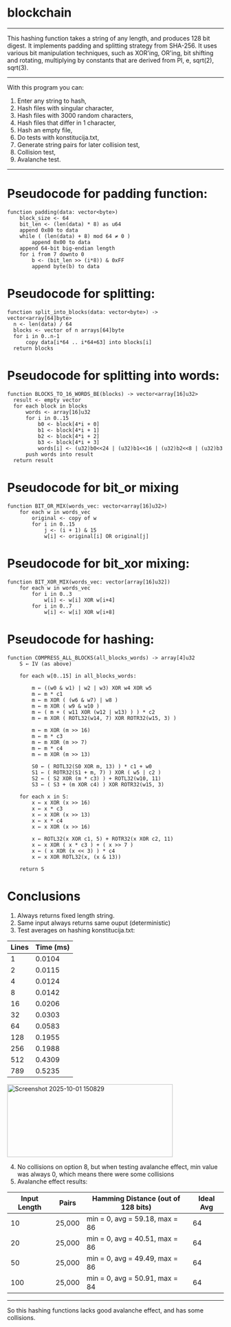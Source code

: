 # blockchain

---

This hashing function takes a string of any length, and produces 128 bit digest. It implements padding and splitting strategy from SHA-256. It uses various bit manipulation techniques, such as XOR'ing, OR'ing, bit shifting and rotating, multiplying by constants that are derived from PI, e, sqrt(2), sqrt(3).

---

With this program you can:
  1. Enter any string to hash,
  2. Hash files with singular character,
  3. Hash files with 3000 random characters,
  4. Hash files that differ in 1 character,
  5. Hash an empty file,
  6. Do tests with konstitucija.txt,
  7. Generate string pairs for later collision test,
  8. Collision test,
  9. Avalanche test.

---

# Pseudocode for padding function:
```
function padding(data: vector<byte>)
    block_size <- 64
    bit_len <- (len(data) * 8) as u64
    append 0x80 to data
    while ( (len(data) + 8) mod 64 ≠ 0 )
        append 0x00 to data
    append 64-bit big-endian length
    for i from 7 downto 0
        b <- (bit_len >> (i*8)) & 0xFF
        append byte(b) to data
```

  # Pseudocode for splitting:

  ```
  function split_into_blocks(data: vector<byte>) -> vector<array[64]byte>
    n <- len(data) / 64
    blocks <- vector of n arrays[64]byte
    for i in 0..n-1
        copy data[i*64 .. i*64+63] into blocks[i]
    return blocks
```

  # Pseudocode for splitting into words:

  ```
function BLOCKS_TO_16_WORDS_BE(blocks) -> vector<array[16]u32>
    result <- empty vector
    for each block in blocks
        words <- array[16]u32
        for i in 0..15
            b0 <- block[4*i + 0]
            b1 <- block[4*i + 1]
            b2 <- block[4*i + 2]
            b3 <- block[4*i + 3]
            words[i] <- (u32)b0<<24 | (u32)b1<<16 | (u32)b2<<8 | (u32)b3
        push words into result
    return result
```

# Pseudocode for bit_or mixing

```
function BIT_OR_MIX(words_vec: vector<array[16]u32>)
    for each w in words_vec
        original <- copy of w
        for i in 0..15
            j <- (i + 1) & 15
            w[i] <- original[i] OR original[j]
```

# Pseudocode for bit_xor mixing:

```
function BIT_XOR_MIX(words_vec: vector[array[16]u32])
    for each w in words_vec
        for i in 0..3
            w[i] <- w[i] XOR w[i+4]
        for i in 0..7
            w[i] <- w[i] XOR w[i+8]
```

# Pseudocode for hashing:

```
function COMPRESS_ALL_BLOCKS(all_blocks_words) -> array[4]u32
    S ← IV (as above)

    for each w[0..15] in all_blocks_words:

        m ← ((w0 & w1) | w2 | w3) XOR w4 XOR w5
        m ← m * c1
        m ← m XOR ( (w6 & w7) | w8 )
        m ← m XOR ( w9 & w10 )
        m ← ( m + ( w11 XOR (w12 | w13) ) ) * c2
        m ← m XOR ( ROTL32(w14, 7) XOR ROTR32(w15, 3) )

        m ← m XOR (m >> 16)
        m ← m * c3
        m ← m XOR (m >> 7)
        m ← m * c4
        m ← m XOR (m >> 13)

        S0 ← ( ROTL32(S0 XOR m, 13) ) * c1 + w0
        S1 ← ( ROTR32(S1 + m, 7) ) XOR ( w5 | c2 )
        S2 ← ( S2 XOR (m * c3) ) + ROTL32(w10, 11)
        S3 ← ( S3 + (m XOR c4) ) XOR ROTR32(w15, 3)

    for each x in S:
        x ← x XOR (x >> 16)
        x ← x * c3
        x ← x XOR (x >> 13)
        x ← x * c4
        x ← x XOR (x >> 16)

        x ← ROTL32(x XOR c1, 5) + ROTR32(x XOR c2, 11)
        x ← x XOR ( x * c3 ) + ( x >> 7 )
        x ← ( x XOR (x << 3) ) * c4
        x ← x XOR ROTL32(x, (x & 13))

    return S
```

# Conclusions

  1. Always returns fixed length string.
  2. Same input always returns same ouput (deterministic)
  3. Test averages on hashing konstitucija.txt:
     
| Lines | Time (ms) |
|-------|-----------|
| 1     | 0.0104    |
| 2     | 0.0115    |
| 4     | 0.0124    |
| 8     | 0.0142    |
| 16    | 0.0206    |
| 32    | 0.0303    |
| 64    | 0.0583    |
| 128   | 0.1955    |
| 256   | 0.1988    |
| 512   | 0.4309    |
| 789   | 0.5235    |


  <img width="385" height="169" alt="Screenshot 2025-10-01 150829" src="https://github.com/user-attachments/assets/608dd496-b6ec-44af-b757-a9f453f78a35" />

  4. No collisions on option 8, but when testing avalanche effect, min value was always 0, which means there were some collisions
  5. Avalanche effect results:

| Input Length | Pairs  | Hamming Distance (out of 128 bits) | Ideal Avg |
|--------------|--------|-------------------------------------|-----------|
| 10           | 25,000 | min = 0, avg = 59.18, max = 86     | 64        |
| 20           | 25,000 | min = 0, avg = 40.51, max = 86     | 64        |
| 50           | 25,000 | min = 0, avg = 49.49, max = 86     | 64        |
| 100          | 25,000 | min = 0, avg = 50.91, max = 84     | 64        |

---

So this hashing functions lacks good avalanche effect, and has some collisions.













    
